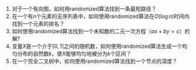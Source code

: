 

1. 对于一个有向图，如何用randomized算法找到一条最短路径？
2. 在一个有$n$个元素的无序列表中，如何使用randomized算法在$O(\log n)$时间内找到一个元素的排名？
3. 如何使用randomized算法找到一个未知数的二元一次方程（$ax+by=c$）的解?
4. 变量$X$是一个介于$[0,1]$之间的随机数，如何使用randomized算法生成一个均匀分布的自然数$k$，使$X$能够均匀地被分为$k$个区间？
5. 在一个完全二叉树中，如何使用randomized算法找到一个节点的深度？